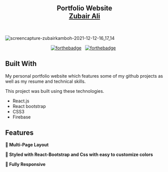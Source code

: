 <h2 align="center">
  Portfolio Website<br/>
  <a href="https://portfolio-main-52838.web.app/" target="_blank">Zubair Ali</a>
</h2>
<!-- <div align="center">
  <img alt="Demo" src="./Images/readme-img1.png" />
</div> -->

<br/>

![screencapture-zubairkamboh-2021-12-12-16_17_14](https://user-images.githubusercontent.com/70833594/145710194-21d9650a-f496-4f08-97c1-5eb6fb8dd858.png)


<center>

[![forthebadge](https://forthebadge.com/images/badges/built-with-love.svg)](https://forthebadge.com) &nbsp;
[![forthebadge](https://forthebadge.com/images/badges/made-with-javascript.svg)](https://forthebadge.com) &nbsp;

</center>

## Built With

My personal portfolio website which features some of my github projects as well as my resume and technical skills.<br/>

This project was built using these technologies.

- React.js
- React bootstrap
- CSS3
- Firebase

## Features

**📖 Multi-Page Layout**

**🎨 Styled with React-Bootstrap and Css with easy to customize colors**

**📱 Fully Responsive**

